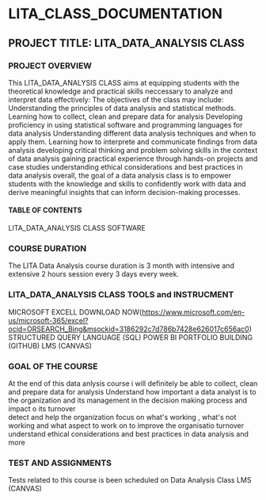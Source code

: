 # LITA_CLASS_DOCUMENTATION
## PROJECT TITLE: LITA_DATA_ANALYSIS CLASS
### PROJECT OVERVIEW
This LITA_DATA_ANALYSIS CLASS aims at equipping students with the theoretical knowledge and practical skills neccessary to analyze and interpret data effectively:
The objectives of the class may include:
Understanding the principles of data analysis and statistical methods.
Learning how to collect, clean and prepare data for analysis
Developing proficiency in using statistical software and programming languages for data analysis
Understanding different data analysis techniques and when to apply them.
Learning how to interprete and communicate findings from data analysis
developing critical thinking and problem solving skills in the context of data analysis
gaining practical experience through hands-on projects and case studies
understanding ethical considerations and best practices in data analysis
overall, the goal of a data analysis class is to empower students with the knowledge and skills to confidently work with data and derive meaningful insights that can inform decision-making processes.

#### TABLE OF CONTENTS
LITA_DATA_ANALYSIS CLASS SOFTWARE

### COURSE DURATION
The LITA Data Analysis course duration is 3 month with intensive and extensive 2 hours session every 3 days every week.

### LITA_DATA_ANALYSIS CLASS TOOLS and INSTRUCMENT
MICROSOFT EXCELL DOWNLOAD NOW(https://www.microsoft.com/en-us/microsoft-365/excel?ocid=ORSEARCH_Bing&msockid=3186292c7d786b7428e626017c656ac0)
STRUCTURED QUERY LANGUAGE (SQL)
POWER BI 
PORTFOLIO BUILDING (GITHUB)
LMS (CANVAS)

### GOAL OF THE COURSE
At the end of this data anlysis course i will definitely be able to 
collect, clean and prepare data for analysis
Understand how important a data analyst is to the organization and its management in the decision making process and impact o its turnover  
detect and help the organization focus on what's working , what's not working and what aspect to work on to improve the organisatio turnover
understand ethical considerations and best practices in data analysis and more

### TEST AND ASSIGNMENTS
Tests related to this course is been scheduled on Data Analysis Class LMS (CANVAS)  
